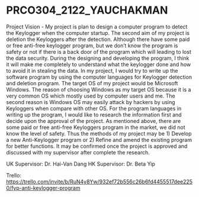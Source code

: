 # PRCO304_2122_YAUCHAKMAN

Project Vision - 
      My project is plan to design a computer program to detect the Keylogger when the computer startup.  The second aim of my project is deletion the Keyloggers after the detection.  Although there have some paid or free anti-free keylogger program, but we don’t know the program is safety or not if there is a back door of the program which will leading to lost the data security.  During the designing and developing the program, I think it will make me completely to understand what the keylogger done and how to avoid it in stealing the data.
    	In my project, I would try to write up the software program by using the computer languages for Keylogger detection and deletion program.  The target OS of my project would be Microsoft Windows.  The reason of choosing Windows as my target OS because it is a very common OS which mostly used by computer users and me.  The second reason is Windows OS may easily attack by hackers by using Keyloggers when compare with other OS.
For the program languages in writing up the program, I would like to research the information first and decide upon the approval of the project. 
As mentioned above, there are some paid or free anti-free Keyloggers program in the market, we did not know the level of safety.  Thus the methods of my project may be 1) Develop a new Anti-Keylogger program or 2) Refine and amend the existing program for better functions.  It may be confirmed once the project is approved and discussed with my supervisor after complete the research.


UK Supervisor: Dr. Hai-Van Dang
HK Supervisor: Dr. Beta Yip

Trello:  
https://trello.com/invite/b/RuN4y8Yw/932ef72b556c26b6fd4455517dee2250/fyp-anti-keylogger-program  
